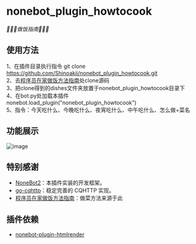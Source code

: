 # nonebot_plugin_howtocook
_:tada::tada::tada:做饭指南:tada::tada::tada:_

## 使用方法
1、在插件目录执行指令 git clone https://github.com/Shinoakii/nonebot_plugin_howtocook.git<br>
2、去[程序员在家做饭方法指南](https://github.com/Anduin2017/HowToCook)处clone源码<br>
3、把clone得到的dishes文件夹放置于nonebot_plugin_howtocook目录下<br>
4、在bot.py处加载本插件 nonebot.load_plugin("nonebot_plugin_howtocook")<br>
5、指令：今天吃什么、今晚吃什么、夜宵吃什么、中午吃什么、怎么做+菜名<br>

## 功能展示
![image](https://user-images.githubusercontent.com/86348789/205208952-4abba1ec-e317-46a9-b7d9-0fe36304dcdf.png)


 
## 特别感谢

- [NoneBot2](https://github.com/nonebot/nonebot2)：本插件实装的开发框架。
- [go-cqhttp](https://github.com/Mrs4s/go-cqhttp)：稳定完善的 CQHTTP 实现。
- [程序员在家做饭方法指南](https://github.com/Anduin2017/HowToCook)：做菜方法来源于此

## 插件依赖

- [nonebot-plugin-htmlrender](https://github.com/kexue-z/nonebot-plugin-htmlrender)
